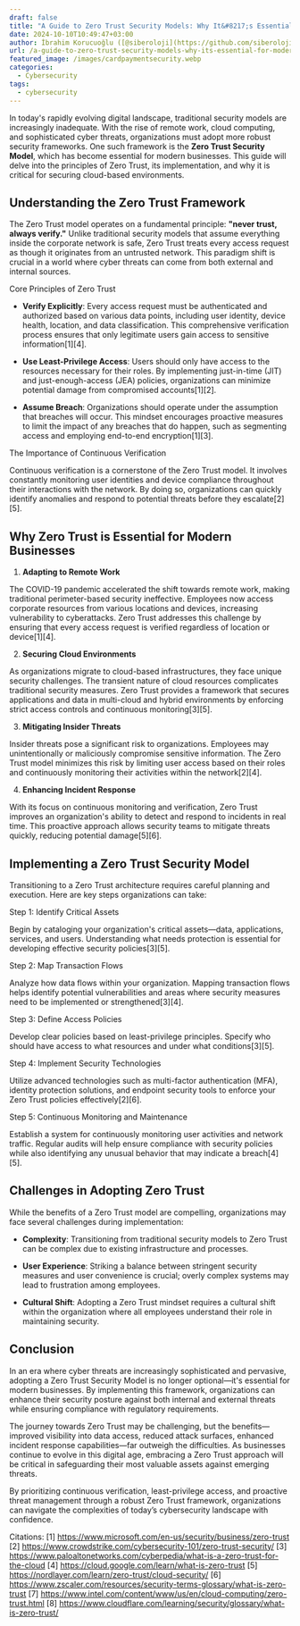 ```yaml
---
draft: false
title: "A Guide to Zero Trust Security Models: Why It&#8217;s Essential for Modern Businesses"
date: 2024-10-10T10:49:47+03:00
author: İbrahim Korucuoğlu ([@siberoloji](https://github.com/siberoloji))
url: /a-guide-to-zero-trust-security-models-why-its-essential-for-modern-businesses/
featured_image: /images/cardpaymentsecurity.webp
categories:
  - Cybersecurity
tags:
  - cybersecurity
---
```



In today's rapidly evolving digital landscape, traditional security models are increasingly inadequate. With the rise of remote work, cloud computing, and sophisticated cyber threats, organizations must adopt more robust security frameworks. One such framework is the **Zero Trust Security Model**, which has become essential for modern businesses. This guide will delve into the principles of Zero Trust, its implementation, and why it is critical for securing cloud-based environments.



## Understanding the Zero Trust Framework



The Zero Trust model operates on a fundamental principle: **"never trust, always verify."** Unlike traditional security models that assume everything inside the corporate network is safe, Zero Trust treats every access request as though it originates from an untrusted network. This paradigm shift is crucial in a world where cyber threats can come from both external and internal sources.



Core Principles of Zero Trust


* **Verify Explicitly**: Every access request must be authenticated and authorized based on various data points, including user identity, device health, location, and data classification. This comprehensive verification process ensures that only legitimate users gain access to sensitive information[1][4].

* **Use Least-Privilege Access**: Users should only have access to the resources necessary for their roles. By implementing just-in-time (JIT) and just-enough-access (JEA) policies, organizations can minimize potential damage from compromised accounts[1][2].

* **Assume Breach**: Organizations should operate under the assumption that breaches will occur. This mindset encourages proactive measures to limit the impact of any breaches that do happen, such as segmenting access and employing end-to-end encryption[1][3].




The Importance of Continuous Verification



Continuous verification is a cornerstone of the Zero Trust model. It involves constantly monitoring user identities and device compliance throughout their interactions with the network. By doing so, organizations can quickly identify anomalies and respond to potential threats before they escalate[2][5].



## Why Zero Trust is Essential for Modern Businesses



1. **Adapting to Remote Work**



The COVID-19 pandemic accelerated the shift towards remote work, making traditional perimeter-based security ineffective. Employees now access corporate resources from various locations and devices, increasing vulnerability to cyberattacks. Zero Trust addresses this challenge by ensuring that every access request is verified regardless of location or device[1][4].



2. **Securing Cloud Environments**



As organizations migrate to cloud-based infrastructures, they face unique security challenges. The transient nature of cloud resources complicates traditional security measures. Zero Trust provides a framework that secures applications and data in multi-cloud and hybrid environments by enforcing strict access controls and continuous monitoring[3][5].



3. **Mitigating Insider Threats**



Insider threats pose a significant risk to organizations. Employees may unintentionally or maliciously compromise sensitive information. The Zero Trust model minimizes this risk by limiting user access based on their roles and continuously monitoring their activities within the network[2][4].



4. **Enhancing Incident Response**



With its focus on continuous monitoring and verification, Zero Trust improves an organization's ability to detect and respond to incidents in real time. This proactive approach allows security teams to mitigate threats quickly, reducing potential damage[5][6].



## Implementing a Zero Trust Security Model



Transitioning to a Zero Trust architecture requires careful planning and execution. Here are key steps organizations can take:



Step 1: Identify Critical Assets



Begin by cataloging your organization's critical assets—data, applications, services, and users. Understanding what needs protection is essential for developing effective security policies[3][5].



Step 2: Map Transaction Flows



Analyze how data flows within your organization. Mapping transaction flows helps identify potential vulnerabilities and areas where security measures need to be implemented or strengthened[3][4].



Step 3: Define Access Policies



Develop clear policies based on least-privilege principles. Specify who should have access to what resources and under what conditions[3][5].



Step 4: Implement Security Technologies



Utilize advanced technologies such as multi-factor authentication (MFA), identity protection solutions, and endpoint security tools to enforce your Zero Trust policies effectively[2][6].



Step 5: Continuous Monitoring and Maintenance



Establish a system for continuously monitoring user activities and network traffic. Regular audits will help ensure compliance with security policies while also identifying any unusual behavior that may indicate a breach[4][5].



## Challenges in Adopting Zero Trust



While the benefits of a Zero Trust model are compelling, organizations may face several challenges during implementation:


* **Complexity**: Transitioning from traditional security models to Zero Trust can be complex due to existing infrastructure and processes.

* **User Experience**: Striking a balance between stringent security measures and user convenience is crucial; overly complex systems may lead to frustration among employees.

* **Cultural Shift**: Adopting a Zero Trust mindset requires a cultural shift within the organization where all employees understand their role in maintaining security.




## Conclusion



In an era where cyber threats are increasingly sophisticated and pervasive, adopting a Zero Trust Security Model is no longer optional—it's essential for modern businesses. By implementing this framework, organizations can enhance their security posture against both internal and external threats while ensuring compliance with regulatory requirements.



The journey towards Zero Trust may be challenging, but the benefits—improved visibility into data access, reduced attack surfaces, enhanced incident response capabilities—far outweigh the difficulties. As businesses continue to evolve in this digital age, embracing a Zero Trust approach will be critical in safeguarding their most valuable assets against emerging threats.



By prioritizing continuous verification, least-privilege access, and proactive threat management through a robust Zero Trust framework, organizations can navigate the complexities of today’s cybersecurity landscape with confidence.



Citations: [1] https://www.microsoft.com/en-us/security/business/zero-trust [2] https://www.crowdstrike.com/cybersecurity-101/zero-trust-security/ [3] https://www.paloaltonetworks.com/cyberpedia/what-is-a-zero-trust-for-the-cloud [4] https://cloud.google.com/learn/what-is-zero-trust [5] https://nordlayer.com/learn/zero-trust/cloud-security/ [6] https://www.zscaler.com/resources/security-terms-glossary/what-is-zero-trust [7] https://www.intel.com/content/www/us/en/cloud-computing/zero-trust.html [8] https://www.cloudflare.com/learning/security/glossary/what-is-zero-trust/
